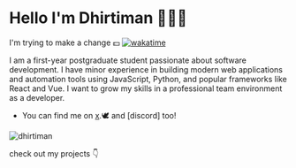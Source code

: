# Hello  I'm Dhirtiman 🙋🏽‍♂️
I'm trying to make a change 💵
[![wakatime](https://wakatime.com/badge/user/80b5c61e-9eb3-4a4b-a6bc-1ac89c91f141.svg)](https://wakatime.com/@80b5c61e-9eb3-4a4b-a6bc-1ac89c91f141)


I am a first-year postgraduate student passionate about software development. I have minor experience in building modern web applications and automation tools using JavaScript, Python, and popular frameworks like React and Vue. 
I want to grow my skills in a professional team environment as a developer.



- You can find me on [x](https://twitter.com/dhirtiman).🕊 and [discord] too!






<p>
<img align="down" src="https://github-readme-stats.vercel.app/api/top-langs?username=dhirtiman&show_icons=true&locale=en&layout=compact" alt="dhirtiman" />
</p>

check out my projects 👇